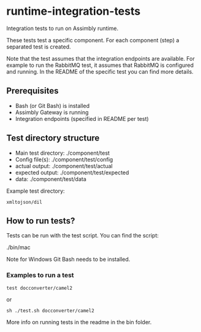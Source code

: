 # runtime-integration-tests

Integration tests to run on Assimbly runtime.

These tests test a specific component. For each component (step) a separated test
is created.

Note that the test assumes that the integration endpoints are available. For example to run the
RabbitMQ test, it assumes that RabbitMQ is configured and running. In the
README of the specific test you can find more details.


## Prerequisites

- Bash (or Git Bash) is installed
- Assimbly Gateway is running
- Integration endpoints (specified in README per test)


## Test directory structure

- Main test directory: ./component/test
- Config file(s): ./component/test/config
- actual output: ./component/test/actual
- expected output: ./component/test/expected
- data: ./component/test/data

Example test directory:

```xmltojson/dil``` 


## How to run tests?

Tests can be run with the test script. You can find the script:

./bin/mac

Note for Windows Git Bash needs to be installed.

### Examples to run a test

```test docconverter/camel2```

or

```sh ./test.sh docconverter/camel2```


More info on running tests in the readme in the bin folder.
